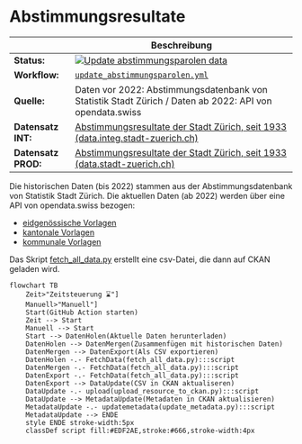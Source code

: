 Abstimmungsresultate
==============================================

||Beschreibung|
|---|---|
|**Status:**|[![Update abstimmungsparolen data](https://github.com/opendatazurich/opendatazurich.github.io/actions/workflows/update_abstimmungsergebnisse.yml/badge.svg)](https://github.com/opendatazurich/opendatazurich.github.io/actions/workflows/update_abstimmungsergebnisse.yml)|
|**Workflow:**|[`update_abstimmungsparolen.yml`](https://github.com/opendatazurich/opendatazurich.github.io/blob/master/.github/workflows/update_abstimmungsergebnisse.yml)|
|**Quelle:**| Daten vor 2022: Abstimmungsdatenbank von Statistik Stadt Zürich / Daten ab 2022: API von opendata.swiss|
|**Datensatz INT:**|[Abstimmungsresultate der Stadt Zürich, seit 1933 (data.integ.stadt-zuerich.ch)](https://data.integ.stadt-zuerich.ch/dataset/politik_abstimmungen_seit1933)|
|**Datensatz PROD:**|[Abstimmungsresultate der Stadt Zürich, seit 1933 (data.stadt-zuerich.ch)](https://data.stadt-zuerich.ch/dataset/politik_abstimmungen_seit1933)|

Die historischen Daten (bis 2022) stammen aus der Abstimmungsdatenbank von Statistik Stadt Zürich. Die aktuellen Daten (ab 2022) werden über eine API von opendata.swiss bezogen:
- [eidgenössische Vorlagen](https://ckan.opendata.swiss/api/3/action/package_show?id=echtzeitdaten-am-abstimmungstag-zu-eidgenoessischen-abstimmungsvorlagen) 
- [kantonale Vorlagen](https://ckan.opendata.swiss/api/3/action/package_show?id=echtzeitdaten-am-abstimmungstag-zu-kantonalen-abstimmungsvorlagen)
- [kommunale Vorlagen](https://ckan.opendata.swiss/api/3/action/package_show?id=echtzeitdaten-am-abstimmungstag-des-kantons-zurich-kommunale-und-regionale-vorlagen)

Das Skript [fetch_all_data.py](https://github.com/opendatazurich/opendatazurich.github.io/blob/master/automation/abstimmungsergebnisse/fetch_all_data.py) erstellt eine csv-Datei, die dann auf CKAN geladen wird.


```mermaid
flowchart TB
    Zeit>"Zeitsteuerung ⌛️"]
    Manuell>"Manuell"]
    Start(GitHub Action starten)
    Zeit --> Start
    Manuell --> Start
    Start --> DatenHolen(Aktuelle Daten herunterladen)
    DatenHolen --> DatenMergen(Zusammenfügen mit historischen Daten)
	DatenMergen --> DatenExport(Als CSV exportieren)
	DatenHolen -.- FetchData(fetch_all_data.py):::script
	DatenMergen -.- FetchData(fetch_all_data.py):::script
	DatenExport -.- FetchData(fetch_all_data.py):::script
    DatenExport --> DataUpdate(CSV in CKAN aktualiseren)
    DataUpdate -.- upload(upload_resource_to_ckan.py):::script
    DataUpdate --> MetadataUpdate(Metadaten in CKAN aktualisieren)
    MetadataUpdate -.- updatemetadata(update_metadata.py):::script
    MetadataUpdate --> ENDE
    style ENDE stroke-width:5px
    classDef script fill:#EDF2AE,stroke:#666,stroke-width:4px
```
